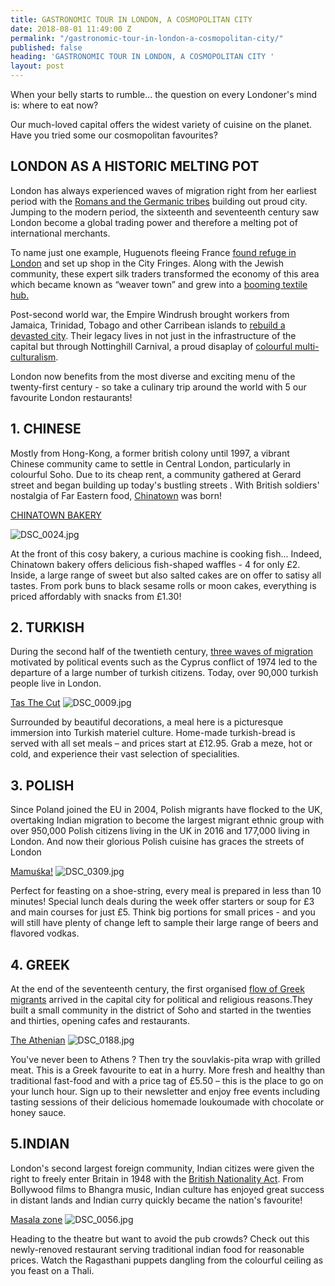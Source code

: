 ```yaml
---
title: GASTRONOMIC TOUR IN LONDON, A COSMOPOLITAN CITY
date: 2018-08-01 11:49:00 Z
permalink: "/gastronomic-tour-in-london-a-cosmopolitan-city/"
published: false
heading: 'GASTRONOMIC TOUR IN LONDON, A COSMOPOLITAN CITY '
layout: post
---
```


When your belly starts to rumble... the question on every Londoner's mind is: where to eat now?

Our much-loved capital offers the widest variety of cuisine on the planet. Have you tried some our cosmopolitan favourites?


## LONDON AS A HISTORIC MELTING POT


London has always experienced waves of migration right from her earliest period with the [Romans and the Germanic tribes](https://www.migrationwatchuk.org/Briefingpaper/document/48) building out proud city. Jumping to the modern period, the sixteenth and seventeenth century saw London become a global trading power and therefore a melting pot of international merchants.


To name just one example, Huguenots fleeing France [found refuge in London](https://www.independent.co.uk/news/uk/home-news/refugee-week-the-huguenots-count-among-the-most-successful-of-britains-immigrants-10330066.html) and set up shop in the City Fringes. Along with the Jewish community, these expert silk traders transformed the economy of this area which became known as “weaver town” and grew into a [booming textile hub.](http://www.bbc.co.uk/legacies/immig_emig/england/london/article_1.shtml)


Post-second world war, the Empire Windrush brought workers from Jamaica, Trinidad, Tobago and other Carribean islands to [rebuild a devasted city](https://www.bbc.co.uk/newsround/43793769). Their legacy lives in not just in the infrastructure of the capital but through Nottinghill Carnival, a proud disaplay of [colourful multi-culturalism](https://ndla.no/en/node/90712?fag=71082).



London now benefits from the most diverse and exciting menu of the twenty-first century - so take a culinary trip around the world with 5 our favourite London restaurants!
 
 


## 1. CHINESE 


Mostly from Hong-Kong, a former british colony until 1997, a vibrant Chinese community came to settle in Central London, particularly in colourful Soho. Due to its cheap rent, a community gathered at Gerard street and began building up today's bustling streets . With British soldiers' nostalgia of Far Eastern food, [Chinatown](https://chinatown.co.uk/en/about-us/) was born!

[CHINATOWN BAKERY](https://chinatown.co.uk/en/restaurant/chinatown-bakery/)

![DSC_0024.jpg](/uploads/DSC_0024.jpg)

At the front of this cosy bakery, a curious machine is cooking fish... Indeed, Chinatown bakery offers delicious fish-shaped waffles - 4 for only £2. Inside, a large range of sweet but also salted cakes are on offer to satisy all tastes. From pork buns to black sesame rolls or moon cakes, everything is priced affordably with snacks from £1.30!




## 2. TURKISH 


During the second half of the twentieth century, [three waves of migration](http://www.bbc.co.uk/london/content/articles/2005/05/26/turkish_london_feature.shtml) motivated by political events such as the Cyprus conflict of 1974 led to the departure of a large number of turkish citizens. Today, over 90,000 turkish people live in London.


[Tas The Cut](https://www.tasrestaurants.co.uk/tas-the-cut)
![DSC_0009.jpg](/uploads/DSC_0009.jpg)


Surrounded by beautiful decorations, a meal here is a picturesque immersion into Turkish materiel culture. Home-made turkish-bread is served with all set meals – and prices start at £12.95. Grab a meze, hot or cold, and experience their vast selection of specialities.







## 3. POLISH 


Since Poland joined the EU in 2004, Polish migrants have flocked to the UK, overtaking Indian migration to become the largest migrant ethnic group with over 950,000 Polish citizens living in the UK in 2016 and 177,000 living in London. And now their glorious Polish cuisine has graces the streets of London  


[Mamuśka!](https://mamuska.net) 
![DSC_0309.jpg](/uploads/DSC_0309.jpg)


Perfect for feasting on a shoe-string, every meal is prepared in less than 10 minutes! Special lunch deals during the week offer starters or soup for £3 and main courses for just £5. Think big portions for small prices - and you will still have plenty of change left to sample their large range of beers and flavored vodkas.





## 4. GREEK 

At the end of the seventeenth century, the first organised [flow of Greek migrants](http://www.bbc.co.uk/london/content/articles/2005/05/27/greek_london_feature.shtml) arrived in the capital city for political and religious reasons.They built a small community in the district of Soho and started in the twenties and thirties, opening cafes and restaurants.


[The Athenian](https://www.theathenian.co.uk)
![DSC_0188.jpg](/uploads/DSC_0188.jpg)


You've never been to Athens ? Then try the souvlakis-pita wrap with grilled meat. This is a Greek favourite to eat in a hurry. More fresh and healthy than traditional fast-food and with a price tag of £5.50 – this is the place to go on your lunch hour. Sign up to their newsletter and enjoy free events including tasting sessions of their delicious homemade loukoumade with chocolate or honey sauce.



## 5.INDIAN 


London's second largest foreign community, Indian citizes were given the right to freely enter Britain in 1948 with the [British Nationality Act](http://www.bbc.co.uk/london/content/articles/2005/05/26/indian_london_feature.shtml). From Bollywood films to Bhangra music, Indian culture has enjoyed great success in distant lands and Indian curry quickly became the nation's favourite!



[Masala zone](http://www.masalazone.com/locations/covent-garden/)
![DSC_0056.jpg](/uploads/DSC_0056.jpg)


Heading to the theatre but want to avoid the pub crowds? Check out this newly-renoved restaurant serving traditional indian food for reasonable prices. Watch the Ragasthani puppets dangling from the colourful ceiling as you feast on a Thali.